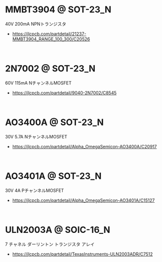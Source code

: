 
# MMBT3904 @ SOT-23_N

40V 200mA NPNトランジスタ

 - https://jlcpcb.com/partdetail/21237-MMBT3904_RANGE_100_300/C20526



<br>

# 2N7002 @ SOT-23_N

60V 115mA NチャンネルMOSFET

 - https://jlcpcb.com/partdetail/9040-2N7002/C8545



<br>

# AO3400A @ SOT-23_N

30V 5.7A NチャンネルMOSFET

 - https://jlcpcb.com/partdetail/Alpha_OmegaSemicon-AO3400A/C20917



<br>

# AO3401A @ SOT-23_N

30V 4A PチャンネルMOSFET

 - https://jlcpcb.com/partdetail/Alpha_OmegaSemicon-AO3401A/C15127




<br>

# ULN2003A @ SOIC-16_N

7 チャネル ダーリントン トランジスタ アレイ

 - https://jlcpcb.com/partdetail/TexasInstruments-ULN2003ADR/C7512








